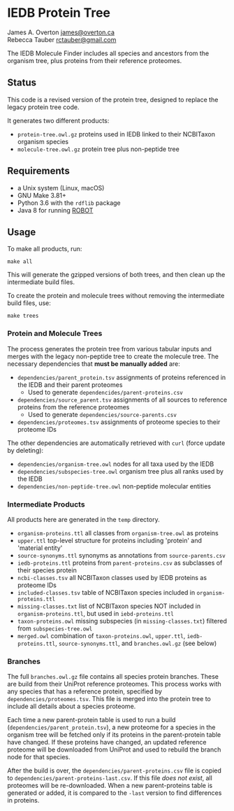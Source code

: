 
# IEDB Protein Tree

James A. Overton [james@overton.ca](mailto:james@overton.ca)<br>
Rebecca Tauber [rctauber@gmail.com](mailto:rctauber@gmail.com)

The IEDB Molecule Finder includes all species and ancestors from the organism tree, plus proteins from their reference proteomes.

## Status

This code is a revised version of the protein tree, designed to replace the legacy protein tree code. 

It generates two different products:

* `protein-tree.owl.gz` proteins used in IEDB linked to their NCBITaxon organism species
* `molecule-tree.owl.gz` protein tree plus non-peptide tree

## Requirements

* a Unix system (Linux, macOS)
* GNU Make 3.81+
* Python 3.6 with the `rdflib` package
* Java 8 for running [ROBOT](http://robot.obolibrary.org/)

## Usage

To make all products, run:
```
make all
```
This will generate the gzipped versions of both trees, and then clean up the intermediate build files.

To create the protein and molecule trees without removing the intermediate build files, use:
```
make trees
```

### Protein and Molecule Trees

The process generates the protein tree from various tabular inputs and merges with the legacy non-peptide tree to create the molecule tree. The necessary dependencies that **must be manually added** are:

* `dependencies/parent_protein.tsv` assignments of proteins referenced in the IEDB and their parent proteomes
    * Used to generate `dependencides/parent-proteins.csv` 
* `dependencies/source_parent.tsv` assignments of all sources to reference proteins from the reference proteomes
    * Used to generate `dependencies/source-parents.csv`
* `dependencies/proteomes.tsv` assignments of proteome species to their proteome IDs

The other dependencies are automatically retrieved with `curl` (force update by deleting):

* `dependencies/organism-tree.owl` nodes for all taxa used by the IEDB
* `dependencies/subspecies-tree.owl` organism tree plus all ranks used by the IEDB
* `dependencies/non-peptide-tree.owl` non-peptide molecular entities

### Intermediate Products

All products here are generated in the `temp` directory.

* `organism-proteins.ttl` all classes from `organism-tree.owl` as proteins
* `upper.ttl` top-level structure for proteins including 'protein' and 'material entity'
* `source-synonyms.ttl` synonyms as annotations from `source-parents.csv`
* `iedb-proteins.ttl` proteins from `parent-proteins.csv` as subclasses of their species protein
* `ncbi-classes.tsv` all NCBITaxon classes used by IEDB proteins as proteome IDs
* `included-classes.tsv` table of NCBITaxon species included in `organism-proteins.ttl`
* `missing-classes.txt` list of NCBITaxon species NOT included in `organism-proteins.ttl`, but used in `iebd-proteins.ttl`
* `taxon-proteins.owl` missing subspecies (in `missing-classes.txt`) filtered from  `subspecies-tree.owl`
* `merged.owl` combination of `taxon-proteins.owl`, `upper.ttl`, `iedb-proteins.ttl`, `source-synonyms.ttl`, and `branches.owl.gz` (see below)

### Branches

The full `branches.owl.gz` file contains all species protein branches. These are build from their UniProt reference proteomes. This process works with any species that has a reference protein, specified by `dependencies/proteomes.tsv`. This file is merged into the protein tree to include all details about a species proteome.

Each time a new parent-protein table is used to run a build (`dependencies/parent_protein.tsv`), a new proteome for a species in the organism tree will be fetched only if its proteins in the parent-protein table have changed. If these proteins have changed, an updated reference proteome will be downloaded from UniProt and used to rebuild the branch node for that species.

After the build is over, the `dependencies/parent-proteins.csv` file is copied to `dependencies/parent-proteins-last.csv`. If this file *does not exist*, all proteomes will be re-downloaded. When a new parent-proteins table is generated or added, it is compared to the `-last` version to find differences in proteins.
